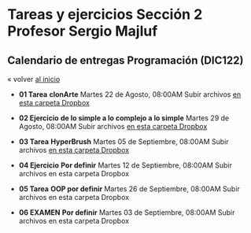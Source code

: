 # Tareas y ejercicios Sección 2 Profesor Sergio Majluf

## Calendario de entregas Programación (DIC122)


« volver [al inicio](https://github.com/sergiomajluf/Programacion-20172S2)

* **01 Tarea**
  **clonArte**
  Martes 22 de Agosto, 08:00AM
  Subir archivos [en esta carpeta Dropbox](https://www.dropbox.com/request/flexC92PW2ooM3KBhUiA)


* **02 Ejercicio**
  **de lo simple a lo complejo a lo simple**
  Martes 29 de Agosto, 08:00AM
  Subir archivos [en esta carpeta Dropbox](https://www.dropbox.com/request/AADEvcLIqypxGU3EaaoG)


* **03 Tarea**
  **HyperBrush**
  Martes 05 de Septiembre, 08:00AM
  Subir archivos [en esta carpeta Dropbox](https://www.dropbox.com/request/EIkqPb9Uk7enP8oH4OI5)

* **04 Ejercicio**
  **Por definir**
  Martes 12 de Septiembre, 08:00AM
  Subir archivos en esta carpeta Dropbox


* **05 Tarea**
  **OOP por definir**
  Martes 26 de Septiembre, 08:00AM
  Subir archivos en esta carpeta Dropbox

* **06 EXAMEN**
  **Por definir**
  Martes 03 de Septiembre, 08:00AM
  Subir archivos en esta carpeta Dropbox

